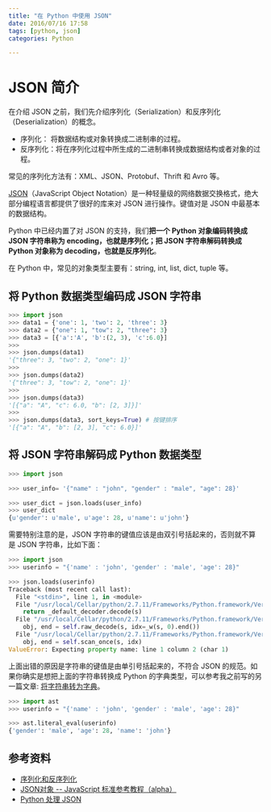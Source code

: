 ```yaml
---
title: "在 Python 中使用 JSON"
date: 2016/07/16 17:58
tags: [python, json]
categories: Python

---
```


# JSON 简介

在介绍 JSON 之前，我们先介绍序列化（Serialization）和反序列化（Deserialization）的概念。

- 序列化： 将数据结构或对象转换成二进制串的过程。
- 反序列化：将在序列化过程中所生成的二进制串转换成数据结构或者对象的过程。

常见的序列化方法有：XML、JSON、Protobuf、Thrift 和 Avro 等。

[JSON](http://www.json.org/)（JavaScript Object Notation）是一种轻量级的网络数据交换格式，绝大部分编程语言都提供了很好的库来对 JSON 进行操作。键值对是 JSON 中最基本的数据结构。

Python 中已经内置了对 JSON 的支持，我们**把一个 Python 对象编码转换成 JSON 字符串称为 encoding，也就是序列化；把 JSON 字符串解码转换成 Python 对象称为 decoding，也就是反序列化**。

在 Python 中，常见的对象类型主要有：string, int, list, dict, tuple 等。

<!--more-->

## 将 Python 数据类型编码成 JSON 字符串

```python
>>> import json
>>> data1 = {'one': 1, 'two': 2, 'three': 3}
>>> data2 = {"one": 1, "tow": 2, "three": 3}
>>> data3 = [{'a':'A', 'b':(2, 3), 'c':6.0}]
>>>
>>> json.dumps(data1)
'{"three": 3, "two": 2, "one": 1}'
>>>
>>> json.dumps(data2)
'{"three": 3, "tow": 2, "one": 1}'
>>>
>>> json.dumps(data3)
'[{"a": "A", "c": 6.0, "b": [2, 3]}]'
>>>
>>> json.dumps(data3, sort_keys=True) # 按键排序
'[{"a": "A", "b": [2, 3], "c": 6.0}]'
```

## 将 JSON 字符串解码成 Python 数据类型

```python
>>> import json

>>> user_info= '{"name" : "john", "gender" : "male", "age": 28}'

>>> user_dict = json.loads(user_info)
>>> user_dict
{u'gender': u'male', u'age': 28, u'name': u'john'}
```

需要特别注意的是，JSON 字符串的键值应该是由双引号括起来的，否则就不算是 JSON 字符串，比如下面：

```python
>>> import json
>>> userinfo = "{'name' : 'john', 'gender' : 'male', 'age': 28}"

>>> json.loads(userinfo)
Traceback (most recent call last):
  File "<stdin>", line 1, in <module>
  File "/usr/local/Cellar/python/2.7.11/Frameworks/Python.framework/Versions/2.7/lib/python2.7/json/__init__.py", line 339, in loads
    return _default_decoder.decode(s)
  File "/usr/local/Cellar/python/2.7.11/Frameworks/Python.framework/Versions/2.7/lib/python2.7/json/decoder.py", line 364, in decode
    obj, end = self.raw_decode(s, idx=_w(s, 0).end())
  File "/usr/local/Cellar/python/2.7.11/Frameworks/Python.framework/Versions/2.7/lib/python2.7/json/decoder.py", line 380, in raw_decode
    obj, end = self.scan_once(s, idx)
ValueError: Expecting property name: line 1 column 2 (char 1)
```

上面出错的原因是字符串的键值是由单引号括起来的，不符合 JSON 的规范。如果你确实是想把上面的字符串转换成 Python 的字典类型，可以参考我之前写的另一篇文章: [将字符串转为字典](http://funhacks.net/2016/04/24/python_%E5%B0%86%E5%AD%97%E7%AC%A6%E4%B8%B2%E8%BD%AC%E4%B8%BA%E5%AD%97%E5%85%B8/)。

```python
>>> import ast
>>> userinfo = "{'name' : 'john', 'gender' : 'male', 'age': 28}"

>>> ast.literal_eval(userinfo)
{'gender': 'male', 'age': 28, 'name': 'john'}
```

## 参考资料


- [序列化和反序列化](http://www.infoq.com/cn/articles/serialization-and-deserialization)
- [JSON对象 -- JavaScript 标准参考教程（alpha）](http://javascript.ruanyifeng.com/stdlib/json.html)
- [Python 处理 JSON](http://liuzhijun.iteye.com/blog/1859857)


